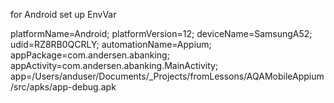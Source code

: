 for Android set up EnvVar

platformName=Android;
platformVersion=12;
deviceName=SamsungA52;
udid=RZ8RB0QCRLY;
automationName=Appium;
appPackage=com.andersen.abanking;
appActivity=com.andersen.abanking.MainActivity;
app=/Users/anduser/Documents/_Projects/fromLessons/AQAMobileAppium/src/apks/app-debug.apk